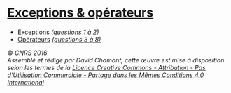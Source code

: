 # [Exceptions & opérateurs](README.md)

  - [Exceptions](ComplementExceptions.md) *[(questions 1 à 2)](CoefsExceptionsOperateurs.md)*
  - [Opérateurs](FondamentauxOperateurs.md) *[(questions 3 à 8)](CoefsExceptionsOperateurs#a3operator.md)*

  
  
© *CNRS 2016*  
*Assemblé et rédigé par David Chamont, cette œuvre est mise à disposition selon les termes de la [Licence Creative Commons - Attribution - Pas d’Utilisation Commerciale - Partage dans les Mêmes Conditions 4.0 International](http://creativecommons.org/licenses/by-nc-sa/4.0/)*
